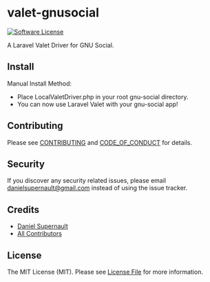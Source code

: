 # valet-gnusocial

[![Software License][ico-license]](LICENSE.md)

A Laravel Valet Driver for GNU Social.

## Install

Manual Install Method:

- Place LocalValetDriver.php in your root gnu-social directory.
- You can now use Laravel Valet with your gnu-social app!


## Contributing

Please see [CONTRIBUTING](CONTRIBUTING.md) and [CODE_OF_CONDUCT](CODE_OF_CONDUCT.md) for details.

## Security

If you discover any security related issues, please email danielsupernault@gmail.com instead of using the issue tracker.

## Credits

- [Daniel Supernault][link-author]
- [All Contributors][link-contributors]

## License

The MIT License (MIT). Please see [License File](LICENSE.md) for more information.

[ico-license]: https://img.shields.io/badge/license-MIT-brightgreen.svg?style=flat-square
[link-author]: https://github.com/dansup
[link-contributors]: ../../contributors
